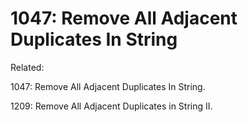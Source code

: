 # 1047: Remove All Adjacent Duplicates In String

Related:

1047: Remove All Adjacent Duplicates In String.

1209: Remove All Adjacent Duplicates in String II.